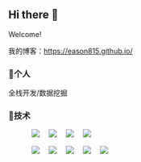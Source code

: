 ## Hi there 👋

<!--
**Eason815/Eason815** is a ✨ _special_ ✨ repository because its `README.md` (this file) appears on your GitHub profile.

Here are some ideas to get you started:

- 🔭 I’m currently working on ...
- 🌱 I’m currently learning ...
- 👯 I’m looking to collaborate on ...
- 🤔 I’m looking for help with ...
- 💬 Ask me about ...
- 📫 How to reach me: ...
- 😄 Pronouns: ...
- ⚡ Fun fact: ...
-->

Welcome!

我的博客：https://eason815.github.io/


### 👤个人
全栈开发/数据挖掘

<!--
### 🎁项目
-->

### 🚀技术
<p align="left"> 
    &emsp;&emsp;&emsp;
    <a href=""><img src="https://img.shields.io/badge/C-00599C?style=flat-square&logo=c&logoColor=white" ></a>&emsp;
    <a href=""><img src="https://img.shields.io/badge/C%2B%2B-00599C?style=flat-square&logo=c%2B%2B&logoColor=white" ></a>&emsp;
    <a href=""><img src="https://img.shields.io/badge/Python-14354C?style=flat-square&logo=python&logoColor=white" ></a>&emsp;      
    <a href=""><img src="https://img.shields.io/badge/Java-ED8B00?style=flat-square&logo=openjdk&logoColor=white" ></a>&emsp;

</p>


<p align="left"> 
    &emsp;&emsp;&emsp;    
    <a href=""><img src="https://img.shields.io/badge/MySQL-00C7B7?style=flat-square&logo=mysql&logoColor=white" ></a>&emsp;
    <a href=""><img src="https://img.shields.io/badge/Flask-0081CB?style=flat-square&logo=flask&logoColor=white" ></a>&emsp;
    <a href=""><img src="https://img.shields.io/badge/SpringBoot-DC322F?style=flat-square&logo=springboot&logoColor=white" ></a>&emsp;
    <a href=""><img src="https://img.shields.io/badge/Android-6DB33F?style=flat-square&logo=android&logoColor=white" ></a>&emsp;
    <a href=""><img src="https://img.shields.io/badge/Unity-000000?style=flat-square&logo=unity&logoColor=white" ></a>&emsp;

</p>
